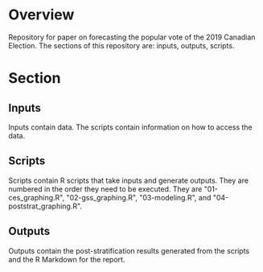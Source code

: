 # Overview
Repository for paper on forecasting the popular vote of the 2019 Canadian Election. The sections of this repository are: inputs, outputs, scripts.

# Section

## Inputs

Inputs contain data. The scripts contain information on how to access the data.

## Scripts

Scripts contain R scripts that take inputs and generate outputs. They are numbered in the order they need to be executed. They are "01-ces_graphing.R", "02-gss_graphing.R", "03-modeling.R", and "04-poststrat_graphing.R".

## Outputs

Outputs contain the post-stratification results generated from the scripts and the R Markdown for the report.


